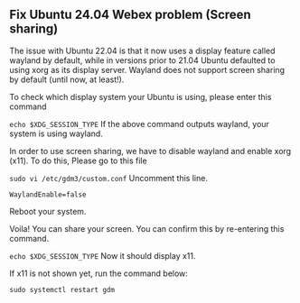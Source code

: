 ## Fix Ubuntu 24.04 Webex problem (Screen sharing)

The issue with Ubuntu 22.04 is that it now uses a display feature called wayland by default, while in versions prior to 21.04 Ubuntu defaulted to using xorg as its display server. Wayland does not support screen sharing by default (until now, at least!).

To check which display system your Ubuntu is using, please enter this command

`echo $XDG_SESSION_TYPE`
If the above command outputs wayland, your system is using wayland.

In order to use screen sharing, we have to disable wayland and enable xorg (x11). To do this, Please go to this file

`sudo vi /etc/gdm3/custom.conf`
Uncomment this line.

`WaylandEnable=false`


Reboot your system.

Voila! You can share your screen. You can confirm this by re-entering this command.

`echo $XDG_SESSION_TYPE`
Now it should display x11.

If x11 is not shown yet, run the command below:

`sudo systemctl restart gdm`
